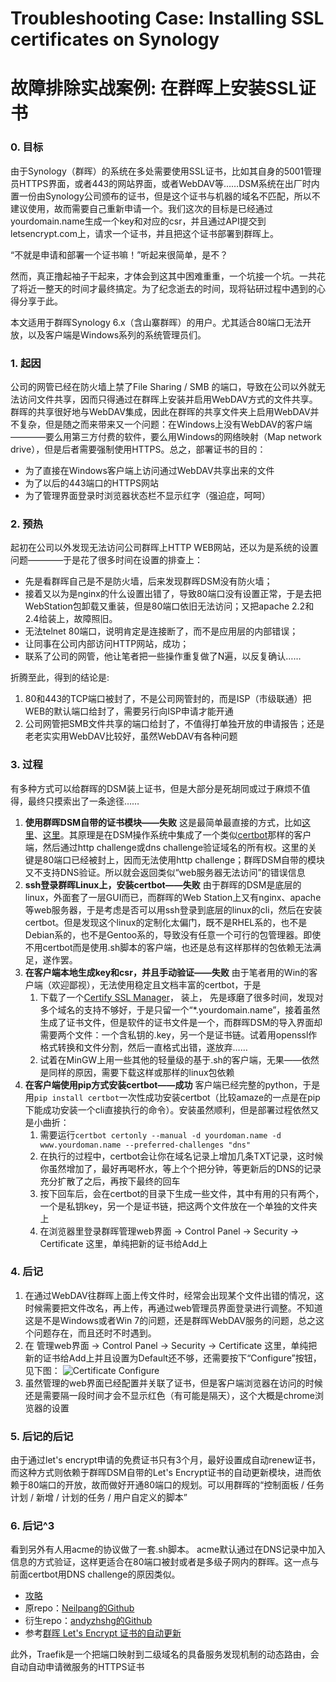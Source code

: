 # Troubleshooting Case: Installing SSL certificates on Synology
# 故障排除实战案例: 在群晖上安装SSL证书


### 0. 目标 ###
由于Synology（群晖）的系统在多处需要使用SSL证书，比如其自身的5001管理员HTTPS界面，或者443的网站界面，或者WebDAV等……DSM系统在出厂时内置一份由Synology公司颁布的证书，但是这个证书与机器的域名不匹配，所以不建议使用，故而需要自己重新申请一个。我们这次的目标是已经通过yourdomain.name生成一个key和对应的csr，并且通过API提交到letsencrypt.com上，请求一个证书，并且把这个证书部署到群晖上。

“不就是申请和部署一个证书嘛！”听起来很简单，是不？

然而，真正撸起袖子干起来，才体会到这其中困难重重，一个坑接一个坑。一共花了将近一整天的时间才最终搞定。为了纪念逝去的时间，现将钻研过程中遇到的心得分享于此。

本文适用于群晖Synology 6.x（含山寨群晖）的用户。尤其适合80端口无法开放，以及客户端是Windows系列的系统管理员们。

### 1. 起因 ###
公司的网管已经在防火墙上禁了File Sharing / SMB 的端口，导致在公司以外就无法访问文件共享，因而只得通过在群晖上安装并启用WebDAV方式的文件共享。群晖的共享很好地与WebDAV集成，因此在群晖的共享文件夹上启用WebDAV并不复杂，但是随之而来带来又一个问题：在Windows上没有WebDAV的客户端————要么用第三方付费的软件，要么用Windows的网络映射（Map network drive），但是后者需要强制使用HTTPS。总之，部署证书的目的：
* 为了直接在Windows客户端上访问通过WebDAV共享出来的文件
* 为了以后的443端口的HTTPS网站
* 为了管理界面登录时浏览器状态栏不显示红字（强迫症，呵呵）

### 2. 预热 ###
起初在公司以外发现无法访问公司群晖上HTTP WEB网站，还以为是系统的设置问题————于是花了很多时间在设置的排查上：
* 先是看群晖自己是不是防火墙，后来发现群晖DSM没有防火墙；
* 接着又以为是nginx的什么设置出错了，导致80端口没有设置正常，于是去把WebStation包卸载又重装，但是80端口依旧无法访问；又把apache 2.2和2.4给装上，故障照旧。
* 无法telnet 80端口，说明肯定是连接断了，而不是应用层的内部错误；
* 让同事在公司内部访问HTTP网站，成功；
* 联系了公司的网管，他让笔者把一些操作重复做了N遍，以反复确认……

折腾至此，得到的结论是:
1. 80和443的TCP端口被封了，不是公司网管封的，而是ISP（市级联通）把WEB的默认端口给封了，需要另行向ISP申请才能开通
2. 公司网管把SMB文件共享的端口给封了，不值得打单独开放的申请报告；还是老老实实用WebDAV比较好，虽然WebDAV有各种问题

### 3. 过程 ###
有多种方式可以给群晖的DSM装上证书，但是大部分是死胡同或过于麻烦不值得，最终只摸索出了一条途径……

1. **使用群晖DSM自带的证书模块——失败**
   这是最简单最直接的方式，比如[这里](https://miketabor.com/install-a-lets-encrypt-ssl-on-a-synology-nas/)、[这里](https://synoguide.com/2016/04/14/secure-your-synology-with-https-ssl-certificate-from-lets-encrypt/)。其原理是在DSM操作系统中集成了一个类似[certbot](https://certbot.eff.org/)那样的客户端，然后通过http challenge或dns challenge验证域名的所有权。这里的关键是80端口已经被封上，因而无法使用http challenge；群晖DSM自带的模块又不支持DNS验证。所以就会返回类似“web服务器无法访问”的错误信息
2. **ssh登录群晖Linux上，安装certbot——失败**
   由于群晖的DSM是底层的linux，外面套了一层GUI而已，而群晖的Web Station上又有nginx、apache等web服务器，于是考虑是否可以用ssh登录到底层的linux的cli，然后在安装certbot。但是发现这个linux的定制化太偏门，既不是RHEL系的，也不是Debian系的，也不是Gentoo系的，导致没有任意一个可行的包管理器。即使不用certbot而是使用.sh脚本的客户端，也还是总有这样那样的包依赖无法满足，遂作罢。
3. **在客户端本地生成key和csr，并且手动验证——失败**
   由于笔者用的Win的客户端（欢迎鄙视），无法使用稳定且文档丰富的certbot，于是
   1. 下载了一个[Certify SSL Manager](https://certifytheweb.com/)， 装上， 先是琢磨了很多时间，发现对多个域名的支持不够好，于是只留一个“*.yourdomain.name”，接着虽然生成了证书文件，但是软件的证书文件是一个，而群晖DSM的导入界面却需要两个文件：一个含私钥的.key，另一个是证书链。试着用openssl作格式转换和文件分割，然后一直格式出错，遂放弃……
   2. 试着在MinGW上用一些其他的轻量级的基于.sh的客户端，无果——依然是同样的原因，需要下载这样或那样的linux包依赖
4. **在客户端使用pip方式安装certbot——成功**
   客户端已经完整的python，于是用`pip install certbot`一次性成功安装certbot（比较amaze的一点是在pip下能成功安装一个cli直接执行的命令）。安装虽然顺利，但是部署过程依然又是小曲折：
   1. 需要运行`certbot certonly --manual -d yourdoman.name -d www.yourdoman.name --preferred-challenges "dns"`
   2. 在执行的过程中，certbot会让你在域名记录上增加几条TXT记录，这时候你虽然增加了，最好再喝杯水，等上个个把分钟，等更新后的DNS的记录充分扩散了之后，再按下最终的回车
   3. 按下回车后，会在certbot的目录下生成一些文件，其中有用的只有两个，一个是私钥key，另一个是证书链，把这两个文件放在一个单独的文件夹上
   4. 在浏览器里登录群晖管理web界面 -> Control Panel -> Security -> Certificate 这里，单纯把新的证书给Add上

### 4. 后记 ###
1. 在通过WebDAV往群晖上面上传文件时，经常会出现某个文件出错的情况，这时候需要把文件改名，再上传，再通过web管理员界面登录进行调整。不知道这是不是Windows或者Win 7的问题，还是群晖WebDAV服务的问题，总之这个问题存在，而且还时不时遇到。
2. 在 管理web界面 -> Control Panel -> Security -> Certificate 这里，单纯把新的证书给Add上并且设置为Default还不够，还需要按下“Configure”按钮，见下图：
   ![Certificate Configure](assets/certificate_configure.jpg)
3. 虽然管理的web界面已经配置并关联了证书，但是客户端浏览器在访问的时候还是需要隔一段时间才会不显示红色（有可能是隔天），这个大概是chrome浏览器的设置

### 5. 后记的后记 ###
由于通过let's encrypt申请的免费证书只有3个月，最好设置成自动renew证书，而这种方式则依赖于群晖DSM自带的Let's Encrypt证书的自动更新模块，进而依赖于80端口的开放，故而做好开通80端口的规划。可以用群晖的“控制面板 / 任务计划 / 新增 / 计划的任务 / 用户自定义的脚本”

### 6. 后记^3

看到另外有人用acme的协议做了一套.sh脚本。
acme默认通过在DNS记录中加入信息的方式验证，这样更适合在80端口被封或者是多级子网内的群晖。这一点与前面certbot用DNS challenge的原因类似。

* [攻略](http://www.up4dev.com/2018/05/29/synology-ssl-wildcard-cert-update/)
* 原repo：[Neilpang的Github](https://github.com/Neilpang/acme.sh/tree/master/dnsapi)
* 衍生repo：[andyzhshg的Github](https://github.com/andyzhshg/syno-acme)
* 参考[群晖 Let's Encrypt 证书的自动更新](http://www.up4dev.com/2017/09/11/synology-ssl-cert-update/)

此外，Traefik是一个把端口映射到二级域名的具备服务发现机制的动态路由，会自动自动申请微服务的HTTPS证书
